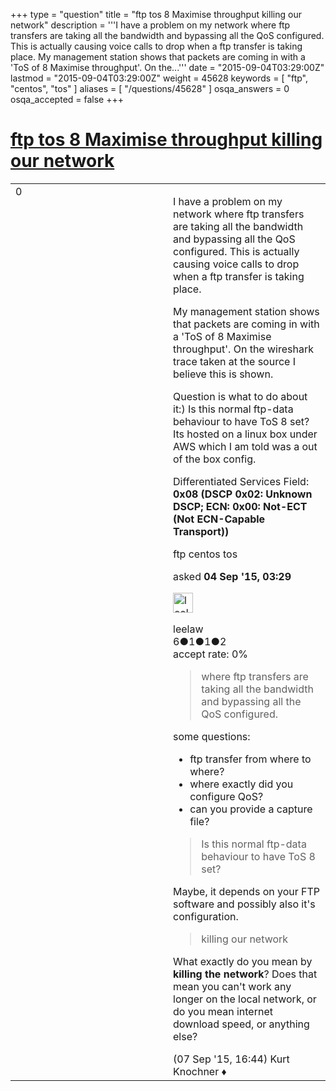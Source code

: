 +++
type = "question"
title = "ftp tos 8 Maximise throughput killing our network"
description = '''I have a problem on my network where ftp transfers are taking all the bandwidth and bypassing all the QoS configured. This is actually causing voice calls to drop when a ftp transfer is taking place. My management station shows that packets are coming in with a &#x27;ToS of 8 Maximise throughput&#x27;. On the...'''
date = "2015-09-04T03:29:00Z"
lastmod = "2015-09-04T03:29:00Z"
weight = 45628
keywords = [ "ftp", "centos", "tos" ]
aliases = [ "/questions/45628" ]
osqa_answers = 0
osqa_accepted = false
+++

<div class="headNormal">

# [ftp tos 8 Maximise throughput killing our network](/questions/45628/ftp-tos-8-maximise-throughput-killing-our-network)

</div>

<div id="main-body">

<div id="askform">

<table id="question-table" style="width:100%;"><colgroup><col style="width: 50%" /><col style="width: 50%" /></colgroup><tbody><tr class="odd"><td style="width: 30px; vertical-align: top"><div class="vote-buttons"><div id="post-45628-score" class="post-score" title="current number of votes">0</div><div id="favorite-count" class="favorite-count"></div></div></td><td><div id="item-right"><div class="question-body"><p>I have a problem on my network where ftp transfers are taking all the bandwidth and bypassing all the QoS configured. This is actually causing voice calls to drop when a ftp transfer is taking place.</p><p>My management station shows that packets are coming in with a 'ToS of 8 Maximise throughput'. On the wireshark trace taken at the source I believe this is shown.</p><p>Question is what to do about it:) Is this normal ftp-data behaviour to have ToS 8 set? Its hosted on a linux box under AWS which I am told was a out of the box config.</p><p>Differentiated Services Field: <strong>0x08 (DSCP 0x02: Unknown DSCP; ECN: 0x00: Not-ECT (Not ECN-Capable Transport))</strong></p></div><div id="question-tags" class="tags-container tags">ftp centos tos</div><div id="question-controls" class="post-controls"></div><div class="post-update-info-container"><div class="post-update-info post-update-info-user"><p>asked <strong>04 Sep '15, 03:29</strong></p><img src="https://secure.gravatar.com/avatar/faf64296259c376719e7eefedea20cc7?s=32&amp;d=identicon&amp;r=g" class="gravatar" width="32" height="32" alt="leelaw&#39;s gravatar image" /><p>leelaw<br />
<span class="score" title="6 reputation points">6</span><span title="1 badges"><span class="badge1">●</span><span class="badgecount">1</span></span><span title="1 badges"><span class="silver">●</span><span class="badgecount">1</span></span><span title="2 badges"><span class="bronze">●</span><span class="badgecount">2</span></span><br />
<span class="accept_rate" title="Rate of the user&#39;s accepted answers">accept rate:</span> <span title="leelaw has no accepted answers">0%</span></p></div></div><div id="comments-container-45628" class="comments-container"><span id="45679"></span><div id="comment-45679" class="comment"><div id="post-45679-score" class="comment-score"></div><div class="comment-text"><blockquote><p>where ftp transfers are taking all the bandwidth and bypassing all the QoS configured.</p></blockquote><p>some questions:</p><ul><li>ftp transfer from where to where?</li><li>where exactly did you configure QoS?</li><li>can you provide a capture file?</li></ul><blockquote><p>Is this normal ftp-data behaviour to have ToS 8 set?</p></blockquote><p>Maybe, it depends on your FTP software and possibly also it's configuration.</p><blockquote><p>killing our network</p></blockquote><p>What exactly do you mean by <strong>killing the network</strong>? Does that mean you can't work any longer on the local network, or do you mean internet download speed, or anything else?</p></div><div id="comment-45679-info" class="comment-info"><span class="comment-age">(07 Sep '15, 16:44)</span> Kurt Knochner ♦</div></div></div><div id="comment-tools-45628" class="comment-tools"></div><div class="clear"></div><div id="comment-45628-form-container" class="comment-form-container"></div><div class="clear"></div></div></td></tr></tbody></table>

</div>

</div>

